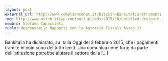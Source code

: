 ```yaml
---
layout: post
external_url: http://www.compliancenet.it/bitcoin-bankitalia-strumenti-di-pagamento-del-tutto-leciti-italia-oggi-3-febbraio-2015
img: http://www.assob.it/wp-content/uploads/2015/10/Untitled-design-6.jpg
membro: Stefano Capaccioli
ruolo: Responsabile Rapporti con le Autorità Fiscali Assob.it
---
```


Bankitalia ha dichiarato, su Italia Oggi del 3 febbraio 2015, che i pagamenti tramite bitcoin sono del tutto leciti. Una comunicazione forte da parte dell’istituzione potrebbe aiutare il settore della […]
